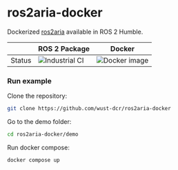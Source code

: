 # ros2aria-docker
Dockerized [ros2aria](https://github.com/wust-dcr/ros2aria) available in ROS 2 Humble.


|        | ROS 2 Package | Docker |
|---|---|---|
| Status |     ![Industrial CI](https://github.com/wust-dcr/ros2aria/actions/workflows/industrial_ci.yaml/badge.svg)          |      ![Docker image](https://github.com/wust-dcr/ros2aria-docker/actions/workflows/docker-build.yaml/badge.svg)  |


### Run example
Clone the repository:
```bash
git clone https://github.com/wust-dcr/ros2aria-docker
```

Go to the demo folder:
```bash
cd ros2aria-docker/demo
```

Run docker compose:
```bash
docker compose up
```
